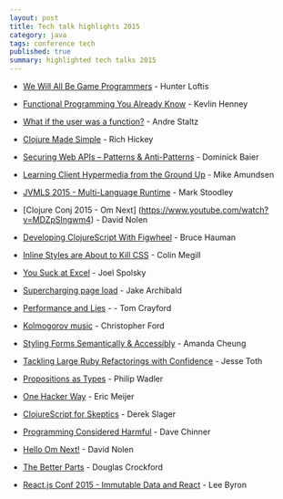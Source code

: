 ```yaml
---
layout: post
title: Tech talk highlights 2015
category: java
tags: conference tech
published: true
summary: highlighted tech talks 2015
---
```


* [We Will All Be Game Programmers](https://www.youtube.com/watch?v=avwDj3KRuLc) - Hunter Loftis 

* [Functional Programming You Already Know](https://www.youtube.com/watch?v=lNKXTlCOGEc) - Kevlin Henney

* [What if the user was a function?](https://www.youtube.com/watch?v=1zj7M1LnJV4) - Andre Staltz 

* [Clojure Made Simple](https://www.youtube.com/watch?v=VSdnJDO-xdg) - Rich Hickey

* [Securing Web APIs – Patterns & Anti-Patterns](https://vimeo.com/131635255) - Dominick Baier

* [Learning Client Hypermedia from the Ground Up](https://vimeo.com/131642790) - Mike Amundsen

* [JVMLS 2015 - Multi-Language Runtime](https://www.youtube.com/watch?v=kOnyJurioyw&list=PLX8CzqL3ArzUo2dtMurvpUTAaujPMeuuU&index=14) - Mark Stoodley

* [Clojure Conj 2015 - Om Next] (https://www.youtube.com/watch?v=MDZpSIngwm4) - David Nolen

* [Developing ClojureScript With Figwheel](https://www.youtube.com/watch?v=j-kj2qwJa_E) - Bruce Hauman 

* [Inline Styles are About to Kill CSS](https://www.youtube.com/watch?v=NoaxsCi13yQ) - Colin Megill

* [You Suck at Excel](https://www.youtube.com/watch?v=0nbkaYsR94c) - Joel Spolsky

* [Supercharging page load](https://www.youtube.com/watch?v=d5_6yHixpsQ) - Jake Archibald

* [Performance and Lies](https://www.youtube.com/watch?v=0tUrbf6Uzu8) - - Tom Crayford

* [Kolmogorov music](https://www.youtube.com/watch?v=Qg3XOfioapI) - Christopher Ford

* [Styling Forms Semantically & Accessibly](https://www.youtube.com/watch?v=j5sVESVbEzo) - Amanda Cheung 

* [Tackling Large Ruby Refactorings with Confidence](https://www.youtube.com/watch?v=Kr82hUeI_qI) - Jesse Toth

* [Propositions as Types](https://www.youtube.com/watch?v=IOiZatlZtGU) - Philip Wadler

* [One Hacker Way](https://www.youtube.com/watch?v=FvMuPtuvP5w) - Eric Meijer

* [ClojureScript for Skeptics](https://www.youtube.com/watch?v=gsffg5xxFQI) - Derek Slager

* [Programming Considered Harmful](https://www.youtube.com/watch?v=VpuVDfSXs-g) - Dave Chinner

* [Hello Om Next!](https://www.youtube.com/watch?v=xz389Ek2eS8) - David Nolen

* [The Better Parts](https://www.youtube.com/watch?v=rhV6hlL_wMc) - Douglas Crockford

* [React.js Conf 2015 - Immutable Data and React](https://www.youtube.com/watch?v=I7IdS-PbEgI) - Lee Byron

